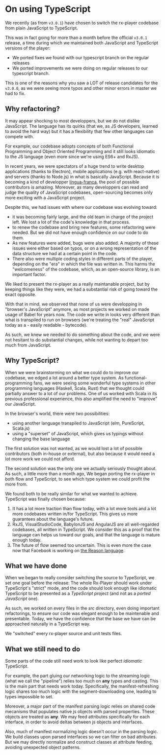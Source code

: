 # On using TypeScript

We recently (as from ``v3.0.1``) have chosen to switch the rx-player codebase from plain JavaScript to TypeScript.

This was in fact going for more than a month before the official ``v3.0.1`` release, a time during which we maintained both JavaScript and TypeScript versions of the player:
  - We ported fixes we found with our typescript branch on the regular releases
  - We ported improvements we were doing on regular releases to our typescript branch.

This is one of the reasons why you saw a LOT of release candidates for the ``v3.0.0``, as we were seeing more typos and other minor errors in master we had to fix.

## Why refactoring?

It may appear shocking to most developpers, but we do not dislike JavaScript. The language has its quirks (that we, as JS developers, learned to avoid the hard way) but it has a flexibility that few other languages can compete with.

For example, our codebase adopts concepts of both Functional Programming and Object Oriented Programming and it still looks idiomatic to the JS language (even more since we're using ES6+ and RxJS).

In recent years, we were spectators of a huge trend to write desktop applications (thanks to Electron), mobile applications (e.g. with react-native) and servers (thanks to Node.js) in what is basically JavaScript. Because it is becoming a kind of developper [lingua-franca](https://en.wikipedia.org/wiki/Lingua_franca), the pool of possible contributors is amazing. Moreover, as many developpers can read and judge the quality of JavaScript codebases, open-sourcing becomes only more exciting with a JavaScript project.

Despite this, we had issues with where our codebase was evolving toward:
  - it was becoming fairly large, and the old team in charge of the project left. We lost a lot of the code's knowledge in that process.
  - to renew the codebase and bring new features, some refactoring were needed. But we did not have enough confidence on our code to do them.
  - As new features were added, bugs were also added. A majority of these issues were either based on typos, or on a wrong representation of the data structure we had at a certain point in the code.
  - There also were multiple coding styles in different parts of the player, depending on the "era" in which the file was written in. This harms the "welcomeness" of the codebase, which, as an open-source library, is an important factor.

We liked to present the rx-player as a really maintanable project, but by keeping things like they were, we had a substantial risk of going toward the exact opposite.

With that in mind, we observed that none of us were developping in "browser's JavaScript" anymore, as most projects we worked on made usage of Babel for years now. The code we write in looks very different than what is transpiled to run on browsers (we're treating the "real" JavaScript today as a - easily readable - bytecode).

As such, we knew we needed to do something about the code, and we were not hesitant to do substantial changes, while not wanting to depart too much from JavaScript.

## Why TypeScript?

When we were brainstorming on what we could do to improve our codebase, we edged a lot around a better type system. As functional-programming fans, we were seeing some wonderful type systems in other programming languages (Haskell, Scala, Rust) that we thought could partially answer to a lot of our problems. One of us worked with Scala in its previous professional experience, this also amplified the need to "improve" our JavaScript.

In the browser's world, there were two possibilities:
  - using another language transpiled to JavaScript (elm, PureScript, Scala.js)
  - using a "superset" of JavaScript, which gives us typings without changing the base language

The first solution was not wanted, as we would lost a lot of possible contributors (both in-house or external), but also because it would need a lot more work we could not afford.

The second solution was the only one we actually seriously thought about. As such, a little more than a month ago, We began porting the rx-player in both flow and TypeScript, to see which type system we could profit the more from.

We found both to be really similar for what we wanted to achieve. TypeScript was finally chosen because:
  1. It has a lot more traction than flow today, with a lot more tools and a lot more codebases written in/for TypeScript. This gives us more guarantees about the language's future.
  2. RxJS, VisualStudioCode, BabylonJS and AngularJS are all well-regarded codebases, all written in TypeScript. We consider this as a proof that the language can helps us toward our goals, and that the language is mature enough today.
  3. The future of flow seemed too uncertain. This is even more the case now that Facebook is working on [the Reason language](https://reasonml.github.io/).

## What we have done

When we began to really consider switching the source to TypeScript, we set one goal before the release: The whole Rx-Player should work under TypeScript's "strict" mode, and the code should look enough like idiomatic TypeScript to be presented as a _TypeScript project_ (and not as a _ported JavaScript_ one).

As such, we worked on every files in the _src_ directory, even doing important refactorings, to ensure our code was elegant enough to be maintenable and presentable. Today, we have the confidence that the base we have can be approached naturally in a TypeScript way.

We "switched" every rx-player source and unit tests files.

## What we still need to do

Some parts of the code still need work to look like perfect _idiomatic_ TypeScript.

For example, the part gluing our networking logic to the streaming logic (what we call the "pipeline") relies too much on __any__ types and casting. This is the main part that needs work today. Specifically, the manifest-refreshing logic shares too much logic with the segment-downloading one, leading to types impossible to set.

Moreover, a major part of the manifest parsing logic relies on shared code mecanisms that populates native js objects with parsed properties. These objects are treated as __any__. We may feed attributes specifically for each interface, in order to avoid deltas between js objects and interfaces.

Also, much of manifest normalizing logic doesn't occur in the parsing logic. We build classes upon parsed interfaces so we can filter on bad attributes. But we may directly normalize and construct classes at attribute feeding, avoiding unexpected object patterns.
